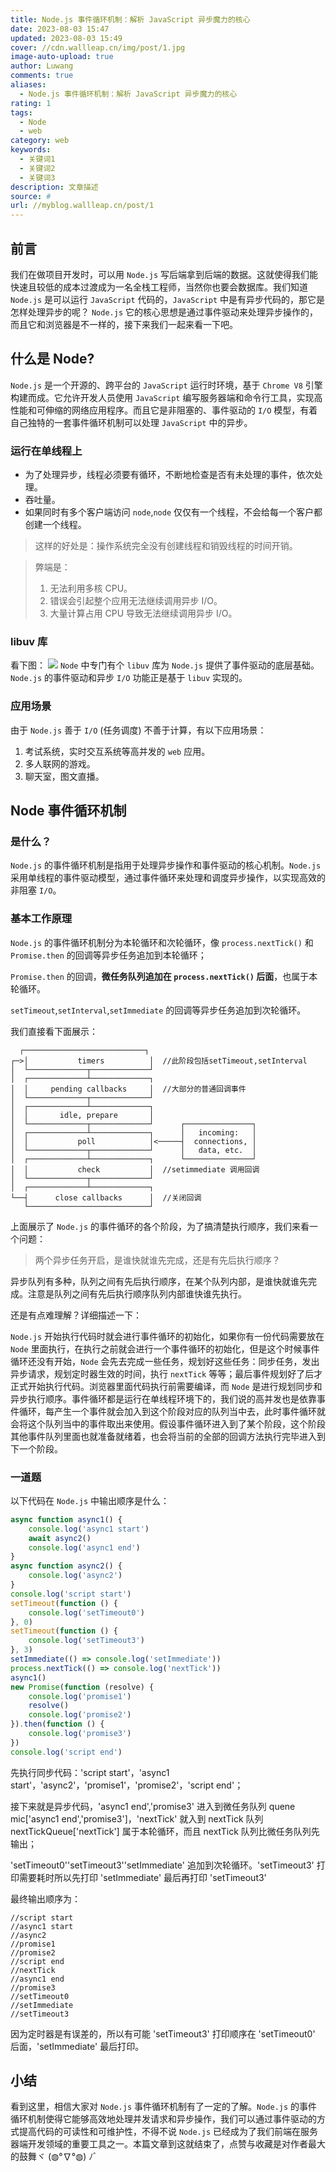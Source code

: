 ```yaml
---
title: Node.js 事件循环机制：解析 JavaScript 异步魔力的核心
date: 2023-08-03 15:47
updated: 2023-08-03 15:49
cover: //cdn.wallleap.cn/img/post/1.jpg
image-auto-upload: true
author: Luwang
comments: true
aliases:
  - Node.js 事件循环机制：解析 JavaScript 异步魔力的核心
rating: 1
tags:
  - Node
  - web
category: web
keywords:
  - 关键词1
  - 关键词2
  - 关键词3
description: 文章描述
source: #
url: //myblog.wallleap.cn/post/1
---
```


## 前言

我们在做项目开发时，可以用 `Node.js` 写后端拿到后端的数据。这就使得我们能快速且较低的成本过渡成为一名全栈工程师，当然你也要会数据库。我们知道 `Node.js` 是可以运行 `JavaScript` 代码的，`JavaScript` 中是有异步代码的，那它是怎样处理异步的呢？ `Node.js` 它的核心思想是通过事件驱动来处理异步操作的，而且它和浏览器是不一样的，接下来我们一起来看一下吧。

## 什么是 Node?

`Node.js` 是一个开源的、跨平台的 `JavaScript` 运行时环境，基于 `Chrome V8` 引擎构建而成。它允许开发人员使用 `JavaScript` 编写服务器端和命令行工具，实现高性能和可伸缩的网络应用程序。而且它是非阻塞的、事件驱动的 `I/O` 模型，有着自己独特的一套事件循环机制可以处理 `JavaScript` 中的异步。

### 运行在单线程上

- 为了处理异步，线程必须要有循环，不断地检查是否有未处理的事件，依次处理。
- 吞吐量。
- 如果同时有多个客户端访问 `node`,`node` 仅仅有一个线程，不会给每一个客户都创建一个线程。

> 这样的好处是：操作系统完全没有创建线程和销毁线程的时间开销。

> 弊端是：
> 
> 1.  无法利用多核 CPU。
> 2.  错误会引起整个应用无法继续调用异步 I/O。
> 3.  大量计算占用 CPU 导致无法继续调用异步 I/O。

### libuv 库

看下图： ![](https://cdn.wallleap.cn/img/pic/illustration/202308031548582.png) `Node` 中专门有个 `libuv` 库为 `Node.js` 提供了事件驱动的底层基础。`Node.js` 的事件驱动和异步 `I/O` 功能正是基于 `libuv` 实现的。

### 应用场景

由于 `Node.js` 善于 `I/O` (任务调度) 不善于计算，有以下应用场景：

1. 考试系统，实时交互系统等高并发的 `web` 应用。
2. 多人联网的游戏。
3. 聊天室，图文直播。

## Node 事件循环机制

### 是什么？

`Node.js` 的事件循环机制是指用于处理异步操作和事件驱动的核心机制。`Node.js` 采用单线程的事件驱动模型，通过事件循环来处理和调度异步操作，以实现高效的非阻塞 `I/O`。

### 基本工作原理

`Node.js` 的事件循环机制分为本轮循环和次轮循环，像 `process.nextTick()` 和 `Promise.then` 的回调等异步任务追加到本轮循环；

`Promise.then` 的回调，**微任务队列追加在 `process.nextTick()` 后面**，也属于本轮循环。

`setTimeout`,`setInterval`,`setImmediate` 的回调等异步任务追加到次轮循环。

我们直接看下面展示：

```
  ┌───────────────────────────┐
┌─>│           timers          │  //此阶段包括setTimeout,setInterval
│  └─────────────┬─────────────┘
│  ┌─────────────┴─────────────┐
│  │     pending callbacks     │  //大部分的普通回调事件
│  └─────────────┬─────────────┘
│  ┌─────────────┴─────────────┐
│  │       idle, prepare       │
│  └─────────────┬─────────────┘      ┌───────────────┐
│  ┌─────────────┴─────────────┐      │   incoming:   │
│  │           poll            │<─────┤  connections, │
│  └─────────────┬─────────────┘      │   data, etc.  │
│  ┌─────────────┴─────────────┐      └───────────────┘
│  │           check           │  //setimmediate 调用回调
│  └─────────────┬─────────────┘
│  ┌─────────────┴─────────────┐
└──┤      close callbacks      │  //关闭回调
   └───────────────────────────┘
```

上面展示了 `Node.js` 的事件循环的各个阶段，为了搞清楚执行顺序，我们来看一个问题：

> 两个异步任务开启，是谁快就谁先完成，还是有先后执行顺序？

异步队列有多种，队列之间有先后执行顺序，在某个队列内部，是谁快就谁先完成。注意是队列之间有先后执行顺序队列内部谁快谁先执行。

还是有点难理解？详细描述一下：

`Node.js` 开始执行代码时就会进行事件循环的初始化，如果你有一份代码需要放在 `Node` 里面执行，在执行之前就会进行一个事件循环的初始化，但是这个时候事件循环还没有开始，`Node` 会先去完成一些任务，规划好这些任务：同步任务，发出异步请求，规划定时器生效的时间，执行 `nextTick` 等等；最后事件规划好了后才正式开始执行代码。浏览器里面代码执行前需要编译，而 `Node` 是进行规划同步和异步执行顺序。事件循环都是运行在单线程环境下的，我们说的高并发也是依靠事件循环，每产生一个事件就会加入到这个阶段对应的队列当中去，此时事件循环就会将这个队列当中的事件取出来使用。假设事件循环进入到了某个阶段，这个阶段其他事件队列里面也就准备就绪着，也会将当前的全部的回调方法执行完毕进入到下一个阶段。

### 一道题

以下代码在 `Node.js` 中输出顺序是什么：

```js
async function async1() {
    console.log('async1 start')
    await async2()
    console.log('async1 end')
}
async function async2() {
    console.log('async2')
}
console.log('script start')
setTimeout(function () {
    console.log('setTimeout0')
}, 0)
setTimeout(function () {
    console.log('setTimeout3')
}, 3)
setImmediate(() => console.log('setImmediate'))
process.nextTick(() => console.log('nextTick'))
async1()
new Promise(function (resolve) {
    console.log('promise1')
    resolve()
    console.log('promise2')
}).then(function () {
    console.log('promise3')
})
console.log('script end')
```

先执行同步代码：'script start'，'async1 start'，'async2'，'promise1'，'promise2'，'script end'；

接下来就是异步代码，'async1 end','promise3' 进入到微任务队列 quene mic\['async1 end','promise3'\]，'nextTick' 就入到 nextTick 队列 nextTickQueue\['nextTick'\] 属于本轮循环，而且 nextTick 队列比微任务队列先输出；

'setTimeout0''setTimeout3''setImmediate' 追加到次轮循环。'setTimeout3' 打印需要耗时所以先打印 'setImmediate' 最后再打印 'setTimeout3'

最终输出顺序为：

```
//script start
//async1 start
//async2
//promise1
//promise2
//script end
//nextTick
//async1 end
//promise3
//setTimeout0
//setImmediate
//setTimeout3
```

因为定时器是有误差的，所以有可能 'setTimeout3' 打印顺序在 'setTimeout0' 后面，'setImmediate' 最后打印。

## 小结

看到这里，相信大家对 `Node.js` 事件循环机制有了一定的了解。`Node.js` 的事件循环机制使得它能够高效地处理并发请求和异步操作，我们可以通过事件驱动的方式提高代码的可读性和可维护性，不得不说 `Node.js` 已经成为了我们前端在服务器端开发领域的重要工具之一。本篇文章到这就结束了，点赞与收藏是对作者最大的鼓舞ヾ (◍°∇°◍) ﾉﾞ
